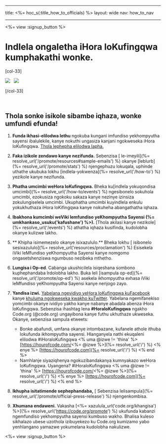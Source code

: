 * * *

title: <%= hoc_s(:title_how_to_officials) %> layout: wide nav: how_to_nav

* * *

<%= view :signup_button %>

# Indlela ongaletha iHora loKufingqwa kumphakathi wonke.

[col-33]

![](/images/fit-275/highlight-obama.png)&nbsp;&nbsp;&nbsp;![](/images/fit-246/dan.jpg)

[/col-33]

<p style="clear:both">
  &nbsp;
</p>

## Thola sonke isikole sibambe iqhaza, wonke umfundi efunda!

  1. **Funda ikhasi-elilodwa lethu** ngokuba kungani imfundiso yekhompyutha sayensi ibalulekile, kanye nokuthi ungasiza kanjani ngokweseka iHora loKufingqwa. [Thola lephepha elilodwa lapha.](/files/hoc-one-pager-public-officials-2016.pdf)

  2. **Faka izikole zendawo kanye nezifunda.** Sebenzisa [ le-imeyili](%= resolve_url('/promote/resources#sample-emails') %) okanye [leblurb](%= resolve_url('/promote/stats') %) njengephuzu lokuqala, uphinde uthathe ukubuka lokhu [indlela-yokwenza](%= resolve_url('/how-to') %) yezikole kanye nezifunda.

  3. **Phatha umcimbi weHora loKufingqwa.** Bheka ku[indlela yokuqondisa umcimbi](%= resolve_url('/how-to/events') %) ngesibonelo sokuhola umcimbi, ezokusiza ngokoku sakaza kanye nezinye izinsiza zokulungiselela umcimbi. Ukuphatha umcimbi kuyindlela enkulu yokukhuthaza iHora loKifingqwa kanye nokuheha abangathatha iqhaza.

  4. **Ibakhona kumcimbi weViki lemfundiso yeKhompyutha Sayensi (%= umkhankaso_usuku('kafushane') %>).** [Thola akilasi kanye nezikole](%= resolve_url('/events') %) athatha iqhaza kusifinda, kudolobha okanye kulizwe lakho.

  5. ** Khipha isimemezelo okanye isixazululo.** Bheka lokhu [ isibonelo sesixazululo](%= resolve_url('resources/proclamation') %) Esisekela iViki leMfundiso yeKhompyutha Sayensi kanye nomgomo ongasetshenziswa ngumbuso nezibeka mthetho.

  6. **Lungisa i Op-ed**. Cabanga ukushicilela isiqeshana sombono kuphephandaba lrdolobha lakho. Buka leli [isampula op-ed](%= resolve_url('/promote/op-ed') %) asekela ikhompyutha exhasa iViki leMfundiso yeKhompyutha Sayensi kanye nenjogo zayo.

  7. **Yandisa izwi.** [Yabelana ngevidiyo yeHora loKufingqwa kuFacebook](https://www.facebook.com/sharer/sharer.php?u=http%3A%2F%2Fhourofcode.com%2Fus) kanye [khuluma ngokweseka kwakho kuTwitter](https://twitter.com/intent/tweet?url=http%3A%2F%2Fhourofcode.com&text=I%27m%20participating%20in%20this%20year%27s%20%23HourOfCode%2C%20are%20you%3F%20%40codeorg&original_referer=https%3A%2F%2Fwww.google.com%2Furl%3Fq%3Dhttps%253A%252F%252Ftwitter.com%252Fshare%253Fhashtags%253D%2526amp%253Brelated%253Dcodeorg%2526amp%253Btext%253DI%252527m%252Bparticipating%252Bin%252Bthis%252Byear%252527s%252B%252523HourOfCode%25252C%252Bare%252Byou%25253F%252B%252540codeorg%2526amp%253Burl%253Dhttp%25253A%25252F%25252Fhourofcode.com%26sa%3DD%26sntz%3D1%26usg%3DAFQjCNE1GLTUbKZfMlEh9Aj5w0iswz6PYQ&related=codeorg&hashtags=). Yabelana ngemifanekiso yomcimbi okanye ividiyo yakho kanye nabanye abadala abenza iHora loKufingqwa. Sebenzisa ihashtag lena **#HoraloKufingqwa** ngakho Code.org (@code.org) ungayibona kanye futhu ukhuthaze ukweseka. Okanye, sebenzisa sampula etweets:
    
      * Bonke abafundi, umfana okanye intombazane, kufanele athole ithuba lokufunda ikhompyutha sayensi. Hlanganyela nathi ekuqaleni elilodwa #iHoraloKufingqwa <% uma @izwe != 'thina' %> [https://hourofcode.com/<%= @izwe %>](%= resolve_url('/') %) <% enye %> [https://hourofcode.com](%= resolve_url('/') %) <% end %>
      * Namhlanje siyaziqhenya ngokuzibandakanya kumnyakazo weHora loKufingqwa. Uyangena? #iHoraloKufingqwa <% uma @izwe != 'thina' %> [https://hourofcode.com/<%= @izwe %>](%= resolve_url('/') %) <% enye %> [https://hourofcode.com](%= resolve_url('/') %) <% end %>   
          
        

  8. **Ikhupha isitatimende sephephandaba,** [ Sebenzisa lelisampula](%= resolve_url('/promote/official-press-release') %) njengenkombisa.

  9. **Xhumana endaweni.** Vakasha [<%= xazulula_url('code.org/khangisa') %>](%= resolve_url('https://code.org/promote') %) ukufunda kabanzi ngemfundiso yekhompyutha sayensi kumbuso wakho. Bhalisa kuleso sikhalazo ubese uzothola izibuyekezo ku Code.org kumizamo yabo yenhlangano yamazwe yokumelana kudolobha nakulizwe.

<%= view :signup_button %>